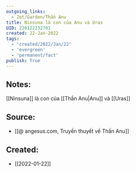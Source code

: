 ```yaml
---
outgoing_links:
  - Zet/Garden/Thần Anu
title: Ninsuna là con của Anu và Uras
UID: 220122232701
created: 22-Jan-2022
tags:
  - 'created/2022/Jan/22'
  - 'evergreen'
  - 'permanent/fact'
publish: True
---
```

## Notes:
[[Ninsuna]] là con của [[Thần Anu|Anu]] và [[Uras]]

## Source:
- [[@ angesus.com, Truyền thuyết về Thần Anu]]


## Created:
- [[2022-01-22]]
